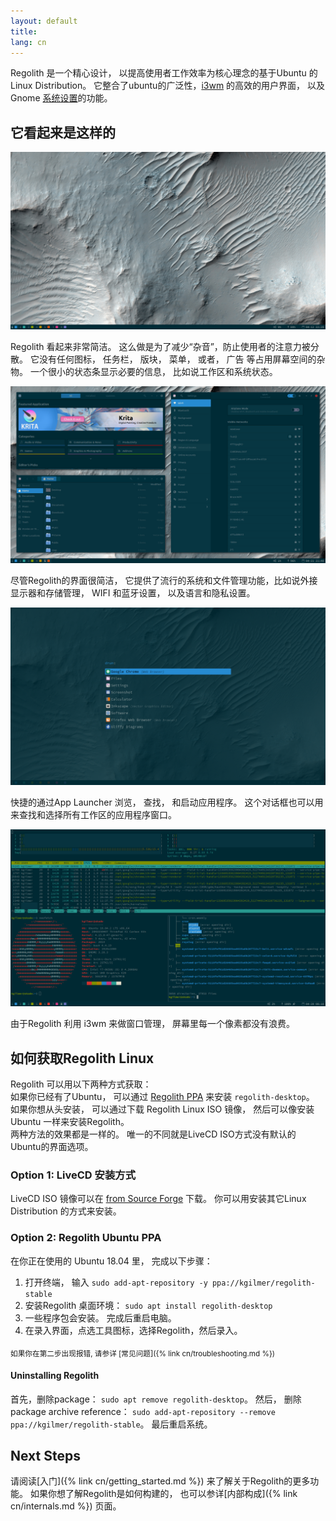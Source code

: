 ```yaml
---
layout: default
title: 
lang: cn
---
```


Regolith 是一个精心设计， 以提高使用者工作效率为核心理念的基于Ubuntu 的 Linux Distribution。 它整合了ubuntu的广泛性，[i3wm](https://i3wm.org/)
的高效的用户界面， 以及 Gnome [系统设置](https://gitlab.gnome.org/GNOME/gnome-control-center)的功能。

## 它看起来是这样的

<a href="/assets/screenshot-empty.png"><img class="screenshot" alt="Empty Desktop" src="/assets/screenshot-empty.png"/></a>

Regolith 看起来非常简洁。 这么做是为了减少“杂音”，防止使用者的注意力被分散。 它没有任何图标， 任务栏， 版块， 菜单， 或者， 广告 等占用屏幕空间的杂物。 
一个很小的状态条显示必要的信息， 比如说工作区和系统状态。

<a href="/assets/screenshot-apps.png"><img class="screenshot" alt="Tiled Windows" src="/assets/screenshot-apps.png"/></a>

尽管Regolith的界面很简洁， 它提供了流行的系统和文件管理功能，比如说外接显示器和存储管理， WIFI 和蓝牙设置， 以及语言和隐私设置。

<a href="/assets/screenshot-rofi.png"><img class="screenshot" alt="Launch Apps" src="/assets/screenshot-rofi.png"/></a>

快捷的通过App Launcher 浏览， 查找， 和启动应用程序。 这个对话框也可以用来查找和选择所有工作区的应用程序窗口。

<a href="/assets/screenshot-term.png"><img class="screenshot" alt="View Terminals" src="/assets/screenshot-term.png"/></a>

由于Regolith 利用 i3wm 来做窗口管理， 屏幕里每一个像素都没有浪费。 

## 如何获取Regolith Linux

Regolith 可以用以下两种方式获取：  
如果你已经有了Ubuntu， 可以通过 [Regolith PPA](https://launchpad.net/~kgilmer/+archive/ubuntu/regolith-stable) 来安装 `regolith-desktop`。  
如果你想从头安装， 可以通过下载 Regolith Linux ISO 镜像， 然后可以像安装Ubuntu 一样来安装Regolith。  
两种方法的效果都是一样的。 唯一的不同就是LiveCD ISO方式没有默认的Ubuntu的界面选项。

### Option 1: LiveCD 安装方式

LiveCD ISO 镜像可以在 [from Source Forge](https://sourceforge.net/projects/regolith-linux/) 下载。 你可以用安装其它Linux Distribution 的方式来安装。

### Option 2: Regolith Ubuntu PPA

在你正在使用的 Ubuntu 18.04 里， 完成以下步骤：  
1. 打开终端， 输入 `sudo add-apt-repository -y ppa://kgilmer/regolith-stable`
2. 安装Regolith 桌面环境： `sudo apt install regolith-desktop`
3. 一些程序包会安装。 完成后重启电脑。
4. 在录入界面，点选工具图标，选择Regolith，然后录入。

<sub>如果你在第二步出现报错, 请参详 [常见问题]({% link cn/troubleshooting.md %})</sub>

#### Uninstalling Regolith

首先，删除package： `sudo apt remove regolith-desktop`。 然后， 删除 package archive reference： `sudo add-apt-repository --remove ppa://kgilmer/regolith-stable`。
最后重启系统。

## Next Steps

请阅读[入门]({% link cn/getting_started.md %}) 来了解关于Regolith的更多功能。 如果你想了解Regolith是如何构建的， 也可以参详[内部构成]({% link cn/internals.md %}) 页面。
